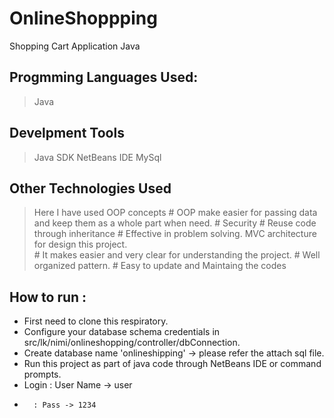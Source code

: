 # OnlineShoppping

Shopping Cart Application Java

Progmming Languages Used:
-------------------------
> Java

Develpment Tools
-------------------------
>  Java SDK
>  NetBeans IDE
>  MySql

Other Technologies Used
-------------------------

> Here I have used OOP concepts 
     # OOP make easier for passing data and keep them as a whole part when need.
     # Security
     # Reuse code through inheritance
     # Effective in problem solving.
> MVC architecture for design this project.     
     # It makes easier and very clear for understanding the project. 
     # Well organized pattern.
     # Easy to update and Maintaing the codes
 
 How to run :
 -------------------------
 
* First need to clone this respiratory.
* Configure your database schema credentials in src/lk/nimi/onlineshopping/controller/dbConnection.
* Create database name 'onlineshipping' -> please refer the attach sql file.
* Run this project as part of java code through NetBeans IDE or command prompts.
* Login : User Name -> user 
*       : Pass -> 1234
